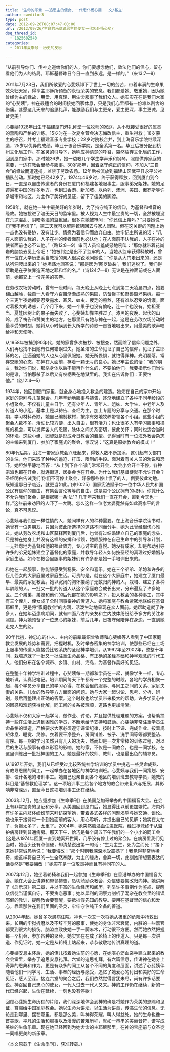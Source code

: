 ```yaml
---
title: '生命的乐章 ——追思主的使女、一代忠仆杨心斐   文/基立'
author: sweditor3
type: post
date: 2012-09-26T08:07:47+00:00
url: /2012/09/26/生命的乐章追思主的使女一代忠仆杨心斐/
dsq_thread_id:
  - 1825602540
categories:
  - 2011年夏季号——历史的反思

---
```

“从前引导你们、传神之道给你们的人，你们要想念他们，效法他们的信心，留心看他们为人的结局。耶稣基督昨日今日一直到永远，是一样的。”（来13:7—8）

2011年7月23日，我们所敬爱的心斐姨卸下了世上一切的劳苦，带着丰满的生命果效荣归天家，得享主耶稣所预备的永恒荣美的安息。我们都爱她、敬重她，因为她曾经为主的缘故，用爱、用真理、用生命服事了我们众人。她实实在在是我们大家的“心斐姨”。神在最适合的时间接她回家休息，只是我们心里都有一份难以割舍的伤痛。甚愿这几天来的追思礼拜，能激励我们与主更亲，爱主更深，事主更诚，见证更美！

心斐姨1928年出生于福建厦门港礼拜堂一位牧师的家庭，从小就接受很好的属灵的熏陶和严格的训练。15岁时在一次夏令营会决志悔改信主，重生得救；18岁蒙主的呼召，并考上福建音乐专业学校；22岁时院校合并，到上海音乐学院继续深造，25岁以优异的成绩，毕业于该音乐学院，是全系第一名。毕业后被分配到杭州文化局工作。在圣灵的引导下，她响应神清楚的呼召，毅然放弃文化局的工作，回到厦门家中，那时她26岁。她一边教几个学生学声乐和钢琴，照顾供养家庭的需要，一边在教会里参与服事。30岁那年，因着坚守纯正的信仰，不加入“三自会”的缘故而遭逮捕，监禁于劳改农场。12年后被流放到福建山区武平县永平公社插队劳动。那时她已经42岁了。1974年46岁时，终于获得释放，回到厦门到今日，一直是以自由传道者的身份在厦门和福建各地服事主，服事弟兄姐妹。她的足迹遍布中国的许多地方，也到过香港、新加坡、以色列、澳洲、美国、俄罗斯等许多城市和地区，为主作了美好的见证，留下了佳美的脚踪。

1958年，就在她一生中最美好的年岁时，为了持守纯正的信仰，为基督和福音的缘故。她被投进了暗无天日的监牢里。被人视为人生中最宝贵的一切，全然被埋没在荒凉混乱、阴暗潮湿的监狱里。很多次她被审问﹕“你还信上帝吗？”只要她说一句“我不再信了”，第二天就可以解除镣铐回去与家人团聚。但在这关键的问题上她一点也没有妥协，没有让步。情愿为着信仰而放弃自由。她牢记主所说的话：“凡在人面前认我的，人子在神的使者面前也必认他；在人面前不认我的，人子在神的使者面前也必不认他。”（路12:8—9）审问人员恼羞成怒地吼叫：“那你就带着花岗岩的脑袋去见上帝吧！”她被判定是出不了监牢的人。当她从监牢获得释放时，曾有一位在大学历史系当教授的亲人很尖锐地问她说：“你是从大门走出来的，还是从狗洞爬出来的？”她坦荡地回答说：“那是因为‘网罗破裂’，我们逃脱了。我们得帮助是在乎依靠造天地之耶和华的名。”（诗124:7—8）无论是在神面前或在人面前，她都交上一份完美的答卷。

在劳改农场劳动时，曾有一段时间，每天晚上从晚上七点到第二天凌晨四点，她要翻山越岭，独自一人看守六百亩渐渐成熟的果园，防备猴子和野兽毁坏果树。每一个三更半夜她都要忍受露水、寒风、蚊虫、疲乏的煎熬，还有难以忍受的饥饿。面对着极大的诱惑，几个月下来，她一个果子也没有偷吃，连一个也没有。始祖亚当、夏娃因树上的果子而失败了，心斐姨却靠主胜过了。漆黑的夜晚、起伏的山岭，成了祷告和赞美主的地方。在那里只有她与神在一起，这是在劳改农场劳动时最享受的时刻，她将从小时候到长大所学的诗歌一首首地唱出来，用最美的歌声唱给神和天使听。

从1958年被捕到90年代，她的家曾多次被抄、被搜查，然而除了信仰问题之外，人们再也找不出她有任何错误过失。她圣洁的生命见证了自己的信仰，见证了主耶稣的名，连逼迫她的人也从心里佩服她。她无所畏惧，就怕得罪神。光明磊落，常存交账的心态，在神在人面前，存着一颗无亏的良心。她记牢主说的话：“我的朋友，我对你们说，那杀身体以后不能再作什么的，不要怕他们。我要指示你们当怕的是谁，当怕那杀了以后又有权柄丢在地狱里的。我实在告诉你们：正要怕他。”（路12:4—5）

1974年，她回到厦门家里，就全身心地投入教会的建造。她先在自己的家中开始家庭的崇拜与儿童聚会。几年辛勤地服事与祷告，逐渐地建立了各种不同年龄段的小组聚会。不仅有儿童主日学、还有少年人、青年人、姐妹、大学生、中老年人及传道人的小组。基本上是以祷告、查经为主，加上专题的分享与交通。在那个时期，学习材料奇缺，她自己编制教材，按序有效地牧养带领各个小组。这些小组的聚会人数不多，活动比较方便，出入自由，很有活力；也让很多人有学习服事和操练的机会，可以发挥各人的恩赐，肢体之间关系密切，彼此关怀；同时也适合当时的环境。这些小组、团契就是形成今日教会的雏型。记得当时有一位海外教会杂志的主编来到厦门，参加了家庭式的聚会，惊叹说：“这真是原始教会的模式！”

80年代后期，沿海一带家庭教会兴旺起来，得救人数不断加添，这引起有关部门的关注，他们采取了种种的逼迫、打击、限制的手段。面对着有关人员的劝说和恐吓，她坦然平静地回答：“从上到下各个部门常常开会，大会小会开个不停，各种宗派也都在开会，就连街道、居委会也在开会。为什么我们基督徒就不允许开会？圣经明白告诫我们‘你们不可停止聚会，好像那些停止惯了的人，倒要彼此劝勉。既知道那日子临近，就更当如此。’(来10:25）国家宪法赋予每一位中华人民共和国公民有信仰的自由，有集会言论等等的自由，这是每个公民拥有的权利。你凭什么不允许我们聚会，是根据哪一条‘法’？几千年来我们一直在开会，直到今天也一样。”这些前来劝阻的人吓了一大跳。怎么这样一位老太婆竟然有如此高水平的言论，真不可思议。

心斐姨与我们是一样性情的人，她同样有人的种种需要。在上海音乐学院读书时，她曾有一位男朋友，只因为彼此所选择的道路不同而分手，她为此曾经很伤心难过。她从劳改农场和山区获释回到厦门后，也曾有过结婚建立自己的家庭的念头，只是神在她身上并没有这样的安排和带领，她顺服神在自己生命中的引导和计划，一无挂虑地为基督和他的福音效力，专心讨主的喜悦。她没有成家，却是帮助引导许多的弟兄姐妹建立了基督化的家庭，并教导年轻人如何按圣经的真理过好婚姻与家庭生活。如今在教会里服事的姐妹们有许多都是她一手培训出来的。

和她在一起服事，你能够感受到稳妥、安全和喜乐。她在三个弟弟、弟媳和许多的侄儿侄女的大家庭里过家庭生活。可贵的是，就在这个大家庭中，她建立了厦门最早、最美的家庭教会。她以宽阔的胸怀接纳了无数归向神的人，栽培、建立了各种年龄段的人。一批又一批的传道人从这个家庭教会成长出来，分布遍及了许多地区。三个弟弟、弟媳和他们的后代都在她的影响之下，投入教会的各种事工，其中有三个侄儿、侄女成了全时间事奉神的传道人。她将家庭与教会紧密地联结在基督耶稣里，更是将“家庭教会”的内涵，活泼生动地呈现在众人面前。她帮助造就了许多人，在她年迈患病期间，就有四面八方的亲友和主内肢体纷纷给予多方的关注和照顾。神为她预备了一位忠心的姐妹，前后几年，日夜守候陪伴在身边，一直到她走完人生的路。

90年代初，神忠心的仆人、主内的前辈戴绍曾牧师和心斐姨等人看到了中国家庭教会发展的趋势和需要，把握时机，及时举办密集的神学培训，使那些已经在工场上服事的传道人能接受比较系统的圣经神学培训。从1992年至2002年，整整十年间，栽培造就了一批又一批注重生命品格、有正确的圣经基础和神学观念的时代工人，他们分布在各个城市、乡镇、山村、海岛，为基督作美好的见证。

在整整十年神学培训过程中，心斐姨每一期都和学员在一起，就像学生一样，专心地听课，认真记笔记。培训期间每天下午都有一个完整的时段，各地的学员相聚一起，每个学员分享自己的学习心得、在教会里的服事、与同工之间的关系、家庭夫妻的关系、儿女的教导等方方面面的问题。她与大家一起讨论、思考、分析、辨别，最后再整理出正确的答案。这个时段也给学员带来极大的帮助，许多学员心中的困惑和难题获得化解，同工间的关系被理顺，道路也更加清晰。

心斐姨不仅和大家一起学习、做作业、讨论，并且提供处理难题的方案，也帮助扶持一些在生活上遇到困难的学员，不断地给予支持和鼓励。心斐姨非常注重学员生命品格的塑造，严格要求大家必须遵守课堂纪律，按时上下课、完成作业、按着规矩休息、睡觉、灵修。衣着要干净整齐，房间铺盖、被子、洗手间等等都要整洁、有序。每一期的学习虽然只有几天的功夫，然而却是一次非常棒的训练过程，对以后的生活与服事有难以形容的影响。她的家，不仅是一间教会，也是一间学校，在这里训练出一批批神国的工人。她是最好的牧师、教师，也是最出色的辅导员。

从1997年开始，我们从已经受过比较系统神学培训的学员中挑选一些灵命成熟、有教导恩赐的同工，一起举办在各地区的神学培训班。心斐姨与我们一同策划、安排、设计各地的培训事工。她自己也亲自到各个地区的培训班去教导学员，她教的科目是“基督教伦理学”。这一项培训事工给各个地方的教会带来复兴与拓展，其影响非常深远，直至今日这项培训事工还在继续。

2003年12月，她应邀参加《生命季刊》在美国芝加哥举办的中国福音大会。在会上有非常宝贵的见证和分享。从美国回到厦门后，她显得比以前更加繁忙。海内外有许多主内肢体纷纷前来拜访探望她，带着各式各样的问题渴望与她交通、谈论。她也乐于接待每一个到她面前的客人，用心聆听，并提出自己的见解；她实在太忙了，负担太多了，太重了。2004年，她突然脑溢血住进医院，经过抢救终于从监护病房转到普通病房。那天下午，恰巧是每个周五下午我们的一个小小的同工会(这是从1974年回厦一直到她离开世间，几乎没有停止过的聚会)。在病房里我们见面时，她舌头还有点僵硬，却清楚说出第一句话﹕“生为主生，死为主而死！”接下来她非常诚恳地说：“我要悔改！”那个时刻我深深地受震撼了！我觉得非常地稀奇，她这样将自己的一生全然奉献，为主的缘故，舍弃一切，此刻她所想要表达的话竟然是“我要悔改！”她实在是一位敬畏神而且有神同在的人。

2007年12月，她坐着轮椅和我们一起参加《生命季刊》在香港举办的中国福音大会。她在大会上讲道和带领祷告，恳切勉励众教会、众信徒要悔改归向神。她讲解了《启示录》第二章，并以丰富的生命经历和阅历，列举许多事例作为鉴戒，提醒众信徒当谨慎自守，不要贪恋恶事；她以犀利的洞察力剖析了混杂在教会里的错误邪僻的教训，提醒教会要警醒，要抵挡假先知的教导。要用在基督里的信心和爱心，靠着那住在我们里面的圣灵，牢牢守住纯正全备的善道。

从2004年起，她曾多次患病住院。神也一次又一次将她从极重的危险中抢救出来。长期的牢狱折磨以及不辞辛劳的服事，使她的身体非常衰弱，内脏的一些器官都受到很大的损伤。脑溢血致使她一手一脚麻木，行动很不方便。然而她依然把握每一个机会，参加各种的聚会。她实实在在成了轮椅上的传道人。只是每一次讲道、作见证时，她一定是从轮椅上站起来，恭恭敬敬地传讲真理的道。

心斐姨安息主怀后，她的侄儿按着她生前的心愿，在她呕心沥血亲手建立起来的教会会堂里，举办了追思安息礼拜。六堂的追思礼拜，有六篇信息，传讲神在她身上奇异的恩典和作为。更是有众多的同工从各个不同的角度和层面，讲述了心斐姨伴随着他们一同学习、生活、事奉的经历与感受，追忆了她爱心的付出和美好的生命见证，感人至深。接连六堂的聚会之后，我们依然觉得言犹未尽，尚有许多话要说。神召回自己忠心的使女，一代人过去一代人又来。神的工作仍在继续，新的一代已经兴起，生命在延续，一刻也没有停歇！

回顾心斐姨生命历程的片段，我们深深地体会到神的确是将她作为荣美的恩赐和见证，赏赐给中国家庭教会。她以生命为讲坛，以生活为讲章，传递生命的信息。无论走到哪里、摆在哪里，都是那么美，叫神得荣耀，叫人得益处。她的生命也像一首美歌，平凡的生活和服事以及漫漫的苦难历程，就如一串串的美丽音符，谱写成美妙的生命乐章。现在她已经回到为她舍命的主耶稣那里，在神的宝座前与众圣徒一同唱更美的新乐章。

（本文原载于《生命季刊》，获准转载。）